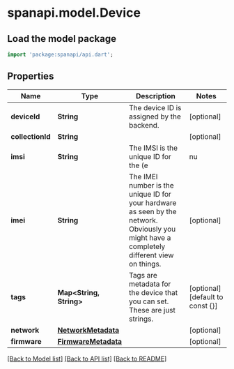 # spanapi.model.Device

## Load the model package
```dart
import 'package:spanapi/api.dart';
```

## Properties
Name | Type | Description | Notes
------------ | ------------- | ------------- | -------------
**deviceId** | **String** | The device ID is assigned by the backend. | [optional] 
**collectionId** | **String** |  | [optional] 
**imsi** | **String** | The IMSI is the unique ID for the (e|nu|whatever)SIM card on your device. This is the primary identifier for your device on the network. | [optional] 
**imei** | **String** | The IMEI number is the unique ID for your hardware as seen by the network. Obviously you might have a completely different view on things. | [optional] 
**tags** | **Map<String, String>** | Tags are metadata for the device that you can set. These are just strings. | [optional] [default to const {}]
**network** | [**NetworkMetadata**](NetworkMetadata.md) |  | [optional] 
**firmware** | [**FirmwareMetadata**](FirmwareMetadata.md) |  | [optional] 

[[Back to Model list]](../README.md#documentation-for-models) [[Back to API list]](../README.md#documentation-for-api-endpoints) [[Back to README]](../README.md)


